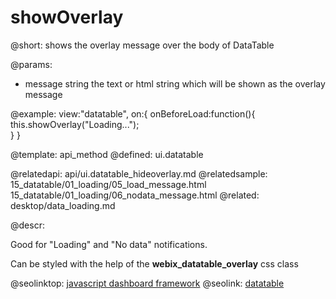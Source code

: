 showOverlay
=============


@short: shows the overlay message over the body of DataTable
	

@params:
- message		string		the text or html string which will be shown as the overlay message


@example:
view:"datatable",
on:{
        onBeforeLoad:function(){
            this.showOverlay("Loading...");  
        }
}

@template:	api_method
@defined:	ui.datatable	

@relatedapi:
	api/ui.datatable_hideoverlay.md
@relatedsample:
	15_datatable/01_loading/05_load_message.html 
	15_datatable/01_loading/06_nodata_message.html 
@related:
	desktop/data_loading.md

@descr:

Good for "Loading" and "No data" notifications. 

Can be styled with the help of the **webix_datatable_overlay** css class


@seolinktop: [javascript dashboard framework](https://webix.com)
@seolink: [datatable](https://webix.com/widget/datatable/)